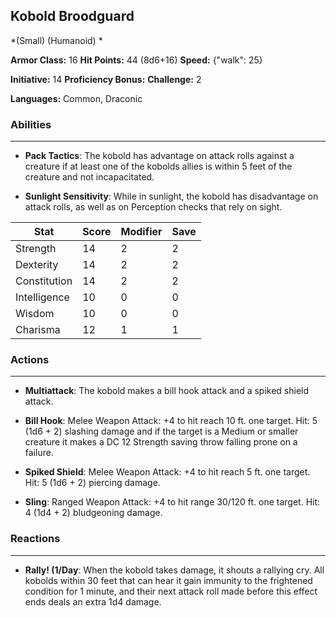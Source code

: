 ## Kobold Broodguard
*(Small) (Humanoid) *

**Armor Class:** 16
**Hit Points:** 44 (8d6+16)
**Speed:** {"walk": 25}

**Initiative:** 14
**Proficiency Bonus:**
**Challenge:** 2

**Languages:** Common, Draconic

### Abilities
 --- 
- **Pack Tactics**: The kobold has advantage on attack rolls against a creature if at least one of the kobolds allies is within 5 feet of the creature and not incapacitated.

- **Sunlight Sensitivity**: While in sunlight, the kobold has disadvantage on attack rolls, as well as on Perception checks that rely on sight.



| Stat | Score | Modifier | Save |
| ---- | ---- | ---- | ---- |
| Strength | 14 | 2 | 2 |
| Dexterity | 14 | 2 | 2 |
| Constitution | 14 | 2 | 2 |
| Intelligence | 10 | 0 | 0 |
| Wisdom | 10 | 0 | 0 |
| Charisma | 12 | 1 | 1 |

### Actions
 --- 
- **Multiattack**: The kobold makes a bill hook attack and a spiked shield attack.

- **Bill Hook**: Melee Weapon Attack: +4 to hit  reach 10 ft.  one target. Hit: 5 (1d6 + 2) slashing damage  and if the target is a Medium or smaller creature  it makes a DC 12 Strength saving throw  falling prone on a failure.

- **Spiked Shield**: Melee Weapon Attack: +4 to hit  reach 5 ft.  one target. Hit: 5 (1d6 + 2) piercing damage.

- **Sling**: Ranged Weapon Attack: +4 to hit  range 30/120 ft.  one target. Hit: 4 (1d4 + 2) bludgeoning damage.

### Reactions
 --- 
- **Rally! (1/Day**: When the kobold takes damage, it shouts a rallying cry. All kobolds within 30 feet that can hear it gain immunity to the frightened condition for 1 minute, and their next attack roll made before this effect ends deals an extra 1d4 damage.

